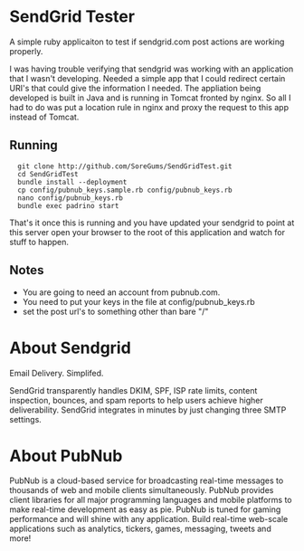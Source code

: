 # SendGrid Tester

A simple ruby applicaiton to test if sendgrid.com post actions are working properly.

I was having trouble verifying that sendgrid was working with an application that I wasn't developing.
Needed a simple app that I could redirect certain URI's that could give the information I needed.
The appliation being developed is built in Java and is running in Tomcat fronted by nginx.
So all I had to do was put a location rule in nginx and proxy the request to this app instead of Tomcat.

## Running

      git clone http://github.com/SoreGums/SendGridTest.git
      cd SendGridTest
      bundle install --deployment
      cp config/pubnub_keys.sample.rb config/pubnub_keys.rb
      nano config/pubnub_keys.rb
      bundle exec padrino start

That's it once this is running and you have updated your sendgrid to point at this server open your browser to the root of this application and watch for stuff to happen.

## Notes

* You are going to need an account from pubnub.com.
* You need to put your keys in the file at config/pubnub_keys.rb
* set the post url's to something other than bare "/"

# About Sendgrid

Email Delivery. Simplifed.

SendGrid transparently handles DKIM, SPF, ISP rate limits, content inspection, bounces, and spam reports to help users achieve higher deliverability. SendGrid integrates in minutes by just changing three SMTP settings.

# About PubNub

PubNub is a cloud-based service for broadcasting real-time messages to thousands of web and mobile clients simultaneously. PubNub provides client libraries for all major programming languages and mobile platforms to make real-time development as easy as pie. PubNub is tuned for gaming performance and will shine with any application. Build real-time web-scale applications such as analytics, tickers, games, messaging, tweets and more! 
